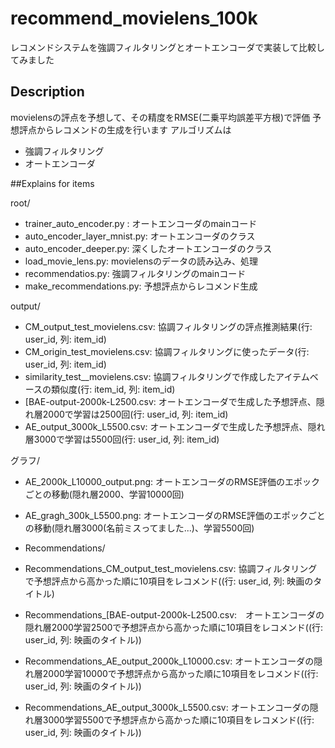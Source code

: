# recommend_movielens_100k
レコメンドシステムを強調フィルタリングとオートエンコーダで実装して比較してみました

## Description

movielensの評点を予想して、その精度をRMSE(二乗平均誤差平方根)で評価
予想評点からレコメンドの生成を行います
アルゴリズムは
- 強調フィルタリング
- オートエンコーダ

##Explains for items

root/
- trainer_auto_encoder.py : オートエンコーダのmainコード
- auto_encoder_layer_mnist.py: オートエンコーダのクラス
- auto_encoder_deeper.py: 深くしたオートエンコーダのクラス
- load_movie_lens.py: movielensのデータの読み込み、処理
- recommendatios.py: 強調フィルタリングのmainコード
- make_recommendations.py: 予想評点からレコメンド生成

output/
- CM_output_test_movielens.csv: 協調フィルタリングの評点推測結果(行: user_id, 列: item_id)
- CM_origin_test_movielens.csv: 協調フィルタリングに使ったデータ(行: user_id, 列: item_id)
- similarity_test__movielens.csv: 協調フィルタリングで作成したアイテムベースの類似度(行: item_id, 列: item_id)
- [BAE-output-2000k-L2500.csv: オートエンコーダで生成した予想評点、隠れ層2000で学習は2500回(行: user_id, 列: item_id)
- AE_output_3000k_L5500.csv: オートエンコーダで生成した予想評点、隠れ層3000で学習は5500回(行: user_id, 列: item_id)

グラフ/
- AE_2000k_L10000_output.png: オートエンコーダのRMSE評価のエポックごとの移動(隠れ層2000、学習10000回)
- AE_gragh_300k_L5500.png: オートエンコーダのRMSE評価のエポックごとの移動(隠れ層3000(名前ミスってました...)、学習5500回)

- Recommendations/
- Recommendations_CM_output_test_movielens.csv: 協調フィルタリングで予想評点から高かった順に10項目をレコメンド((行: user_id, 列: 映画のタイトル)
- Recommendations_[BAE-output-2000k-L2500.csv:　オートエンコーダの隠れ層2000学習2500で予想評点から高かった順に10項目をレコメンド((行: user_id, 列: 映画のタイトル))
- Recommendations_AE_output_2000k_L10000.csv: オートエンコーダの隠れ層2000学習10000で予想評点から高かった順に10項目をレコメンド((行: user_id, 列: 映画のタイトル))
- Recommendations_AE_output_3000k_L5500.csv: オートエンコーダの隠れ層3000学習5500で予想評点から高かった順に10項目をレコメンド((行: user_id, 列: 映画のタイトル))
